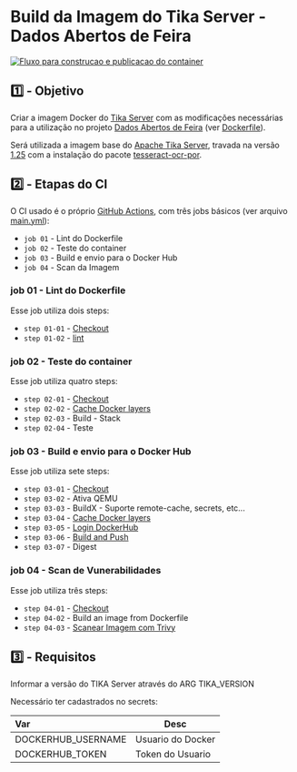 # Build da Imagem do Tika Server - Dados Abertos de Feira

[![Fluxo para construcao e publicacao do container](https://github.com/mmmarceleza/iac-docker-tika/actions/workflows/main.yml/badge.svg)](https://github.com/mmmarceleza/iac-docker-tika/actions/workflows/main.yml)

## :one: - Objetivo

Criar a imagem Docker do [Tika Server](https://cwiki.apache.org/confluence/display/TIKA/TikaServer) com as modificações necessárias para a utilização no projeto [Dados Abertos de Feira](https://www.dadosabertosdefeira.com.br) (ver [Dockerfile](https://github.com/mmmarceleza/iac-docker-tika/blob/main/Dockerfile)). 

Será utilizada a imagem base do [Apache Tika Server](https://hub.docker.com/r/apache/tika), travada na versão [1.25](https://hub.docker.com/layers/apache/tika/1.25/images/sha256-5a02aa906dad24c2b65a53fc20f946ecdc495c3ebd04e680dfb953d3658706af?context=explore) com a instalação do pacote [tesseract-ocr-por](https://packages.debian.org/sid/graphics/tesseract-ocr-por).

## :two: - Etapas do CI

O CI usado é o próprio [GitHub Actions](https://github.com/features/actions), com três jobs básicos (ver arquivo [main.yml](https://github.com/DadosAbertosDeFeira/iac-docker-tika/blob/main/.github/workflows/main.yml)):

- `job 01` - Lint do Dockerfile
- `job 02` - Teste do container
- `job 03` - Build e envio para o Docker Hub
- `job 04` - Scan da Imagem

### job 01 - Lint do Dockerfile

Esse job utiliza dois steps:

- `step 01-01` - [Checkout](https://github.com/marketplace/actions/checkout)
- `step 01-02` - [lint](https://github.com/marketplace/actions/docker-lint)

### job 02 - Teste do container

Esse job utiliza quatro steps:

- `step 02-01` - [Checkout](https://github.com/marketplace/actions/checkout)
- `step 02-02` - [Cache Docker layers](https://github.com/marketplace/actions/cache)
- `step 02-03` - Build - Stack
- `step 02-04` - Teste

### job 03 - Build e envio para o Docker Hub

Esse job utiliza sete steps:

- `step 03-01` - [Checkout](https://github.com/marketplace/actions/checkout)
- `step 03-02` - Ativa QEMU
- `step 03-03` - BuildX - Suporte remote-cache, secrets, etc...
- `step 03-04` - [Cache Docker layers](https://github.com/marketplace/actions/cache)
- `step 03-05` - [Login DockerHub](https://github.com/marketplace/actions/docker-login)
- `step 03-06` - [Build and Push](https://github.com/marketplace/actions/build-and-push-docker-images)
- `step 03-07` - Digest

### job 04 - Scan de Vunerabilidades

Esse job utiliza três steps:

- `step 04-01` - [Checkout](https://github.com/marketplace/actions/checkout)
- `step 04-02` - Build an image from Dockerfile
- `step 04-03` - [Scanear Imagem com Trivy](https://github.com/marketplace/actions/aqua-security-trivy)

## :three: - Requisitos

Informar a versão do TIKA Server através do ARG TIKA_VERSION

Necessário ter cadastrados no secrets:


 | Var | Desc |
 |:----- |-----|
 | DOCKERHUB_USERNAME  | Usuario do Docker |
 | DOCKERHUB_TOKEN  | Token do Usuario |
